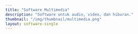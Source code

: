 ```yaml
---
title: "Software Multimedia"
description: "Software untuk audio, video, dan hiburan."
thumbnail: "/img/thumbnail/multimedia.png"
layout: software-single
---
```

